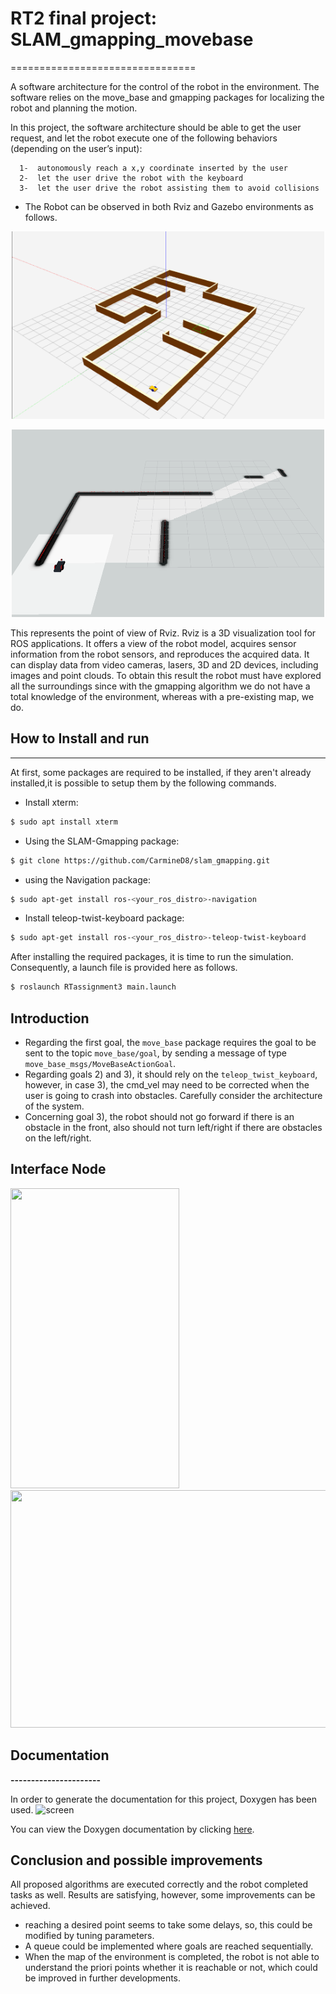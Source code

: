 # RT2 final project: SLAM_gmapping_movebase
================================

A software architecture for the control of the robot in the environment. The software relies on the move_base and gmapping packages for localizing the robot and planning the motion.

In this project, the software architecture should be able to get the user request, and let the robot execute one of the following behaviors (depending on the user’s input):

      1-  autonomously reach a x,y coordinate inserted by the user
      2-  let the user drive the robot with the keyboard
      3-  let the user drive the robot assisting them to avoid collisions


* The Robot can be observed in both Rviz and Gazebo environments as follows.
<p align="center">
<img src="https://github.com/dssdanial/SLAM_gmapping_movebase/blob/main/images/map_01.png" width="500" height="300">
</p>

<p align="center">
<img src="https://github.com/dssdanial/SLAM_gmapping_movebase/blob/main/images/map_02_rviz.png" width="500" height="300">
</p>

This represents the point of view of Rviz. Rviz is a 3D visualization tool for ROS applications. It offers a view of the robot model, acquires sensor information from the robot sensors, and reproduces the acquired data. It can display data from video cameras, lasers, 3D and 2D devices, including images and point clouds. To obtain this result the robot must have explored all the surroundings since with the gmapping algorithm we do not have a total knowledge of the environment, whereas with a pre-existing map, we do.


## How to Install and run
----------------------
At first, some packages are required to be installed, if they aren't already installed,it is possible to setup them by the following commands.

* Install xterm:
``` bash
$ sudo apt install xterm
```
* Using the SLAM-Gmapping package:
``` bash
$ git clone https://github.com/CarmineD8/slam_gmapping.git
```
* using the Navigation package:
``` bash
$ sudo apt-get install ros-<your_ros_distro>-navigation
```
* Install teleop-twist-keyboard package:
``` bash
$ sudo apt-get install ros-<your_ros_distro>-teleop-twist-keyboard
```

After installing the required packages, it is time to run the simulation. Consequently, a launch file is provided here as follows.
``` bash
$ roslaunch RTassignment3 main.launch
```



Introduction
----------------------

* Regarding the first goal, the `move_base` package requires the goal to be sent to the topic `move_base/goal`, by sending a message of type `move_base_msgs/MoveBaseActionGoal`.
* Regarding goals 2) and 3), it should rely on the `teleop_twist_keyboard`, however, in case 3), the cmd_vel may need to be corrected when the user is going to crash into obstacles. Carefully consider the architecture of the system.
* Concerning goal 3), the robot should not go forward if there is an obstacle in the front, also should not turn left/right if there are obstacles on the left/right.


## Interface Node

<td><img src="https://github.com/dssdanial/SLAM_gmapping_movebase/assets/32397445/19f9312d-369c-44b1-95f3-fad03c22ef0c" width=270 height=480></td>
<td><img src="https://github.com/dssdanial/SLAM_gmapping_movebase/assets/32397445/c098e8bd-2007-431d-9b95-b22202acbaa9" width=700 height=380></td>


## Documentation
**----------------------**

In order to generate the documentation for this project, Doxygen has been used.
![screen](https://github.com/dssdanial/SLAM_gmapping_movebase/assets/32397445/5fd08cfc-f5ba-4e2e-85d5-7e22c0aedb07)


You can view the Doxygen documentation by clicking [here](https://dssdanial.github.io/SLAM_gmapping_movebase/). 

Conclusion and possible improvements
----------------------

All proposed algorithms are executed correctly and the robot completed tasks as well. Results are satisfying, however, some improvements can be achieved.
* reaching a desired point seems to take some delays, so, this could be modified by tuning parameters. 
* A queue could be implemented where goals are reached sequentially.
* When the map of the environment is completed, the robot is not able to understand the priori points whether it is reachable or not, which could be improved in further developments.



